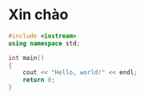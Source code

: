 # Xin chào

```cpp
#include <iostream>
using namespace std;

int main()
{
    cout << "Hello, world!" << endl;
    return 0;
}
```